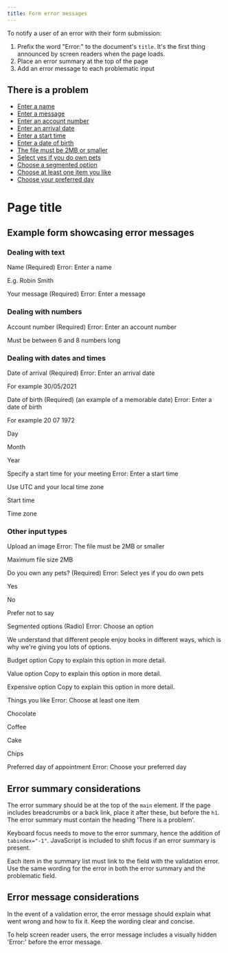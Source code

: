 ```yaml
---
title: Form error messages
---
```

To notify a user of an error with their form submission:

1.  Prefix the word "Error:" to the document's `title`. It's the first thing announced by screen readers when the page loads.
2.  Place an error summary at the top of the page
3.  Add an error message to each problematic input

There is a problem
------------------

-   [Enter a name](https://amplify.studio24.net/amplify/fundamentals/form-errors.html#name)
-   [Enter a message](https://amplify.studio24.net/amplify/fundamentals/form-errors.html#message)
-   [Enter an account number](https://amplify.studio24.net/amplify/fundamentals/form-errors.html#account-number)
-   [Enter an arrival date](https://amplify.studio24.net/amplify/fundamentals/form-errors.html#arrival-date)
-   [Enter a start time](https://amplify.studio24.net/amplify/fundamentals/form-errors.html#meeting-time)
-   [Enter a date of birth](https://amplify.studio24.net/amplify/fundamentals/form-errors.html#bday-day)
-   [The file must be 2MB or smaller](https://amplify.studio24.net/amplify/fundamentals/form-errors.html#file)
-   [Select yes if you do own pets](https://amplify.studio24.net/amplify/fundamentals/form-errors.html#pets_yes)
-   [Choose a segmented option](https://amplify.studio24.net/amplify/fundamentals/form-errors.html#segmented-option-1)
-   [Choose at least one item you like](https://amplify.studio24.net/amplify/fundamentals/form-errors.html#chocolate)
-   [Choose your preferred day](https://amplify.studio24.net/amplify/fundamentals/form-errors.html#day)

Page title
==========

Example form showcasing error messages
--------------------------------------

### Dealing with text

Name (Required) Error: Enter a name

E.g. Robin Smith

Your message (Required) Error: Enter a message

### Dealing with numbers

Account number (Required) Error: Enter an account number

Must be between 6 and 8 numbers long

### Dealing with dates and times

Date of arrival (Required) Error: Enter an arrival date

For example 30/05/2021

Date of birth (Required) (an example of a memorable date) Error: Enter a date of birth

For example 20 07 1972

Day

Month

Year

Specify a start time for your meeting Error: Enter a start time

Use UTC and your local time zone

Start time

Time zone

### Other input types

Upload an image Error: The file must be 2MB or smaller

Maximum file size 2MB

Do you own any pets? (Required) Error: Select yes if you do own pets

 Yes

 No

 Prefer not to say

Segmented options (Radio) Error: Choose an option

We understand that different people enjoy books in different ways, which is why we're giving you lots of options.

 Budget option Copy to explain this option in more detail.

 Value option Copy to explain this option in more detail.

 Expensive option Copy to explain this option in more detail.

Things you like Error: Choose at least one item

 Chocolate

 Coffee

 Cake

 Chips

Preferred day of appointment Error: Choose your preferred day

Error summary considerations
----------------------------

The error summary should be at the top of the `main` element. If the page includes breadcrumbs or a back link, place it after these, but before the `h1`. The error summary must contain the heading 'There is a problem'.

Keyboard focus needs to move to the error summary, hence the addition of `tabindex="-1"`. JavaScript is included to shift focus if an error summary is present.

Each item in the summary list must link to the field with the validation error. Use the same wording for the error in both the error summary and the problematic field.

Error message considerations
----------------------------

In the event of a validation error, the error message should explain what went wrong and how to fix it. Keep the wording clear and concise.

To help screen reader users, the error message includes a visually hidden 'Error:' before the error message.